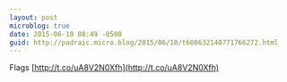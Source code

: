 ```yaml
---
layout: post
microblog: true
date: 2015-06-10 08:49 -0500
guid: http://padraic.micro.blog/2015/06/10/t608632140771766272.html
---
```

Flags [http://t.co/uA8V2N0Xfh](http://t.co/uA8V2N0Xfh)
